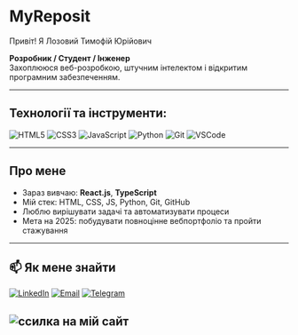 # MyReposit
<!-- Назва профілю -->
Привіт!  Я Лозовий Тимофій Юрійович

**Розробник / Студент / Інженер**  
Захоплююся веб-розробкою, штучним інтелектом і відкритим програмним забезпеченням.

---

## Технології та інструменти:

![HTML5](https://img.shields.io/badge/-HTML5-333?style=flat&logo=html5)
![CSS3](https://img.shields.io/badge/-CSS3-333?style=flat&logo=css3)
![JavaScript](https://img.shields.io/badge/-JavaScript-333?style=flat&logo=javascript)
![Python](https://img.shields.io/badge/-Python-333?style=flat&logo=python)
![Git](https://img.shields.io/badge/-Git-333?style=flat&logo=git)
![VSCode](https://img.shields.io/badge/-VSCode-333?style=flat&logo=visual-studio-code)

---

## Про мене

- Зараз вивчаю: **React.js**, **TypeScript**
- Мій стек: HTML, CSS, JS, Python, Git, GitHub
- Люблю вирішувати задачі та автоматизувати процеси
- Мета на 2025: побудувати повноцінне вебпортфоліо та пройти стажування


---

## 📫 Як мене знайти

[![LinkedIn](https://img.shields.io/badge/-LinkedIn-0A66C2?style=flat&logo=linkedin&logoColor=white)](https://linkedin.com/in/yourprofile)
[![Email](https://img.shields.io/badge/-Email-EA4335?style=flat&logo=gmail&logoColor=white)](mailto:your@email.com)
[![Telegram](https://img.shields.io/badge/-Telegram-2CA5E0?style=flat&logo=telegram&logoColor=white)](https://t.me/yourusername)

![ссилка на мій сайт ](https://github.com/Tima20/MyReposit)
---
